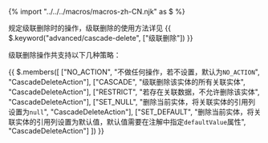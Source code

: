 {% import "../../../macros/macros-zh-CN.njk" as $ %}

规定级联删除时的操作，级联删除的使用方法详见 {{ $.keyword("advanced/cascade-delete", ["级联删除"]) }}

级联删除操作共支持以下几种策略：

{{ $.members([
    ["NO_ACTION", "不做任何操作，若不设置，默认为<code>NO_ACTION</code>", "CascadeDeleteAction"],
    ["CASCADE", "级联删除该实体的所有关联实体", "CascadeDeleteAction"],
    ["RESTRICT", "若存在关联数据，不允许删除该实体", "CascadeDeleteAction"],
    ["SET_NULL", "删除当前实体，将关联实体的引用列设置为<code>null</code>", "CascadeDeleteAction"],
    ["SET_DEFAULT", "删除当前实体，将关联实体的引用列设置为默认值，默认值需要在注解中指定<code>defaultValue</code>属性", "CascadeDeleteAction"]
])
}}
